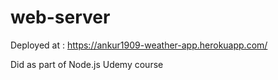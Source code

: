 # web-server

Deployed at : https://ankur1909-weather-app.herokuapp.com/

Did as part of Node.js Udemy course